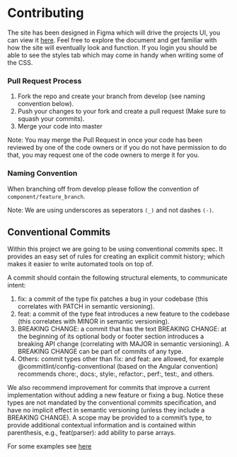 # Contributing

The site has been designed in Figma which will drive the projects UI, you can view it [here](https://www.figma.com/file/NbQumQ0KnG2rX9o17PI0uUW2/Untitled?node-id=0%3A1). Feel free to explore the document and get familiar with how the site will eventually look and function. If you login you should be able to see the styles tab which may come in handy when writing some of the CSS.

### Pull Request Process

1. Fork the repo and create your branch from develop (see naming convention below).
2. Push your changes to your fork and create a pull request (Make sure to squash your commits).
3. Merge your code into master

Note: You may merge the Pull Request in once your code has been reviewed by one of the code owners or if you do not have permission to do that, you may request one of the code owners to merge it for you.

### Naming Convention

When branching off from develop please follow the convention of `component/feature_branch`.

Note: We are using underscores as seperators `(_)` and not dashes `(-)`.

## Conventional Commits

Within this project we are going to be using conventional commits spec. It provides an easy set of rules for creating an explicit commit history; which makes it easier to write automated tools on top of.

A commit should contain the following structural elements, to communicate intent:

1. fix: a commit of the type fix patches a bug in your codebase (this correlates with PATCH in semantic versioning).
2. feat: a commit of the type feat introduces a new feature to the codebase (this correlates with MINOR in semantic versioning).
3. BREAKING CHANGE: a commit that has the text BREAKING CHANGE: at the beginning of its optional body or footer section introduces a breaking API change (correlating with MAJOR in semantic versioning). A BREAKING CHANGE can be part of commits of any type.
4. Others: commit types other than fix: and feat: are allowed, for example @commitlint/config-conventional (based on the Angular convention) recommends chore:, docs:, style:, refactor:, perf:, test:, and others.

We also recommend improvement for commits that improve a current implementation without adding a new feature or fixing a bug. Notice these types are not mandated by the conventional commits specification, and have no implicit effect in semantic versioning (unless they include a BREAKING CHANGE).
A scope may be provided to a commit’s type, to provide additional contextual information and is contained within parenthesis, e.g., feat(parser): add ability to parse arrays.

For some examples see [here](https://www.conventionalcommits.org/en/v1.0.0-beta.4/#examples)
